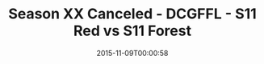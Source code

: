 ---
title: Season XX Canceled - DCGFFL - S11 Red vs S11 Forest
teams-score:
- team: _teams/s11-red.md
  score:
- team: _teams/s11-forest.md
  score:
mvp: ''
game-ball: ''
season: 11
week: 8
date: '2015-11-09T00:00:58'
pageid: season-11-playoffs-november-8-2015-942-vs-927
---